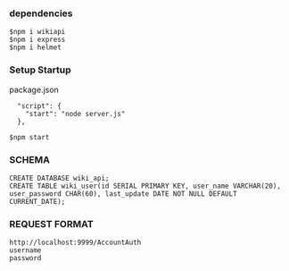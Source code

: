 ### dependencies
```
$npm i wikiapi
$npm i express
$npm i helmet
```
### Setup Startup
package.json
```
  "script": {
    "start": "node server.js"
  },

$npm start
```
### SCHEMA
```
CREATE DATABASE wiki_api;
CREATE TABLE wiki_user(id SERIAL PRIMARY KEY, user_name VARCHAR(20), user_password CHAR(60), last_update DATE NOT NULL DEFAULT CURRENT_DATE);
```
### REQUEST FORMAT
```
http://localhost:9999/AccountAuth
username
password

```
